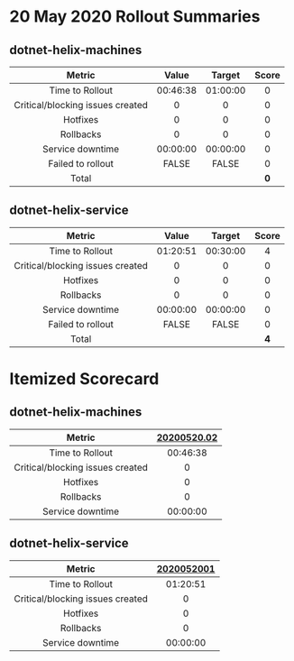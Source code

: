 # 20 May 2020 Rollout Summaries

## dotnet-helix-machines

|              Metric              |   Value  |  Target  |   Score   |
|:--------------------------------:|:--------:|:--------:|:---------:|
| Time to Rollout                  | 00:46:38 | 01:00:00 |     0     |
| Critical/blocking issues created |     0    |    0     |     0     |
| Hotfixes                         |     0    |    0     |     0     |
| Rollbacks                        |     0    |    0     |     0     |
| Service downtime                 | 00:00:00 | 00:00:00 |     0     |
| Failed to rollout                |   FALSE  |   FALSE  |     0     |
| Total                            |          |          |   **0**   |


## dotnet-helix-service

|              Metric              |   Value  |  Target  |   Score   |
|:--------------------------------:|:--------:|:--------:|:---------:|
| Time to Rollout                  | 01:20:51 | 00:30:00 |     4     |
| Critical/blocking issues created |     0    |    0     |     0     |
| Hotfixes                         |     0    |    0     |     0     |
| Rollbacks                        |     0    |    0     |     0     |
| Service downtime                 | 00:00:00 | 00:00:00 |     0     |
| Failed to rollout                |   FALSE  |   FALSE  |     0     |
| Total                            |          |          |   **4**   |


# Itemized Scorecard

## dotnet-helix-machines

| Metric | [20200520.02](https://dev.azure.com/dnceng/7ea9116e-9fac-403d-b258-b31fcf1bb293/_build/results?buildId=653406) |
|:-----:|:-----:|
| Time to Rollout | 00:46:38 |
| Critical/blocking issues created | 0 |
| Hotfixes | 0 |
| Rollbacks | 0 |
| Service downtime | 00:00:00 |


## dotnet-helix-service

| Metric | [2020052001](https://dev.azure.com/dnceng/7ea9116e-9fac-403d-b258-b31fcf1bb293/_build/results?buildId=653601) |
|:-----:|:-----:|
| Time to Rollout | 01:20:51 |
| Critical/blocking issues created | 0 |
| Hotfixes | 0 |
| Rollbacks | 0 |
| Service downtime | 00:00:00 |

